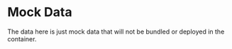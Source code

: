 # Mock Data

The data here is just mock data that will not be bundled or deployed in the container.
